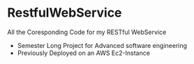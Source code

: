 # RestfulWebService
All the Coresponding Code for my RESTful WebService
 * Semester Long Project for Advanced software engineering 
 * Previously Deployed on an AWS Ec2-Instance
